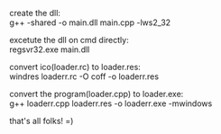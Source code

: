create the dll:  
  g++ -shared -o main.dll main.cpp -lws2_32

excetute the dll on cmd directly:  
  regsvr32.exe main.dll

convert ico(loader.rc) to loader.res:  
  windres loaderr.rc -O coff -o loaderr.res

convert the program(loader.cpp) to loader.exe:  
  g++ loaderr.cpp loaderr.res -o loaderr.exe -mwindows

  that's all folks! =)

